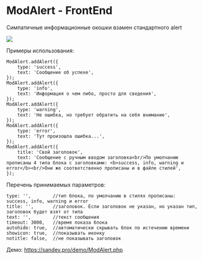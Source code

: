 # ModAlert - FrontEnd
Симпатичные информационные окошки взамен стандартного alert

<img src="https://image.prntscr.com/image/KIYMQAbaS-CuVS-vAwbniw.png" />

Примеры использования:
```
ModAlert.addAlert({
	type: 'success',
	text: 'Сообщение об успехе',
});
ModAlert.addAlert({
	type: 'info',
	text: 'Информация о чем либо, просто для сведения',
});
ModAlert.addAlert({
	type: 'warning',
	text: 'Не ошибка, но требует обратить на себя внимание',
});
ModAlert.addAlert({
	type: 'error',
	text: 'Тут произошла ошибка...',
});
ModAlert.addAlert({
	title: 'Свой заголовок',
	text: 'Сообщение с ручным вводом заголовка<br/>По умолчанию прописаны 4 типа блока с заголовками: <b>success, info, warning и error</b><br/>Они же соответственно прописаны и в файле стилей',
});
```

Перечень принимаемых параметров:
```
type: '',        //тип блока, по умолчанию в стилях прописаны: success, info, warning и error
title: '',       //заголовок. Если заголовок не указан, но указан тип, заголовок будет взят от типа
text: '',        //текст сообщения
timeout: 3000,   //время показа блока
autohide: true,  //автоматически скрывать блок по истечению времени
showicon: true,  //показывать иконку
notitle: false,  //не показывать заголовок
```


Демо: https://sandev.pro/demo/ModAlert.php
